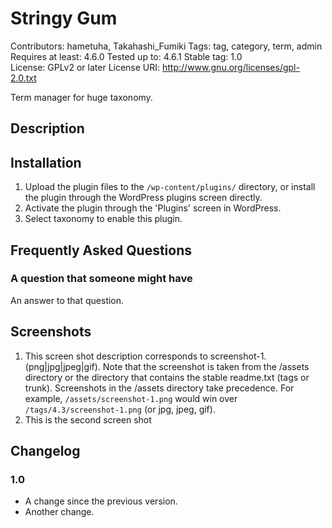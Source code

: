 Stringy Gum
==================================

Contributors: hametuha, Takahashi_Fumiki
Tags: tag, category, term, admin
Requires at least: 4.6.0
Tested up to: 4.6.1
Stable tag: 1.0  
License: GPLv2 or later
License URI: http://www.gnu.org/licenses/gpl-2.0.txt

Term manager for huge taxonomy.

## Description



## Installation

1. Upload the plugin files to the `/wp-content/plugins/` directory, or install the plugin through the WordPress plugins screen directly.
1. Activate the plugin through the 'Plugins' screen in WordPress.
1. Select taxonomy to enable this plugin.


## Frequently Asked Questions

### A question that someone might have

An answer to that question.


## Screenshots

1. This screen shot description corresponds to screenshot-1.(png|jpg|jpeg|gif). Note that the screenshot is taken from
the /assets directory or the directory that contains the stable readme.txt (tags or trunk). Screenshots in the /assets 
directory take precedence. For example, `/assets/screenshot-1.png` would win over `/tags/4.3/screenshot-1.png` 
(or jpg, jpeg, gif).
2. This is the second screen shot

## Changelog

### 1.0

* A change since the previous version.
* Another change.
